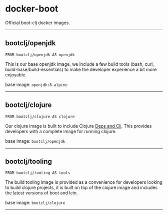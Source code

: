 # docker-boot
Official boot-clj docker images.

---

## bootclj/openjdk

```
FROM bootclj/openjdk AS openjdk
```

This is our base openjdk image, we include a few build tools (bash, curl, build-base/build-essentials) to make the developer experience a bit more enjoyable.

base image: `openjdk:8-alpine`

---

## bootclj/clojure

```
FROM bootclj/clojure AS clojure
```

Our clojure image is built to include Clojure [Deps and Cli](https://clojure.org/reference/deps_and_cli). This provides developers with a complete image for running clojure.

base image: `bootclj/openjdk`

---

## bootclj/tooling

```
FROM bootclj/tooling AS tools
```

The build tooling image is provided as a convenience for developers looking to build clojure projects, it is built on top of the clojure image and includes the latest versions of boot and lein.

base image: `bootclj/clojure`

---

